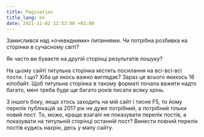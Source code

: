 ```yaml
---
title: Pagination
title_lang: en
date: 2021-11-02 12:53:00 +02:00
---
```


Замислився над «очевидними» питаннями. Чи потрібна розбивка на сторінки в сучасному світі?

Як часто ви буваєте на _другій_ сторінці результатів пошуку?

На цьому сайті титульна сторінка містить посилання на всі-всі-всі пости. І що? Хіба це якось важко виглядає? Зараз це всього якихось 16 кілобайт. Щоб титульна сторінка в такому форматі почала важити надто багато, мені треба буде ще багато років писати всяку хрінь.

З іншого боку, якщо хтось заходить на мій сайт і тисне F5, то йому перелік публікацій за 2017 рік не дуже потрібний, а потрібний тільки новий пост. То, може, краще взагалі не показувати перелік постів, а показувати на титульній сторінці останній пост? Винести повний перелік постів кудись нахрін, десь у мапу сайту.
